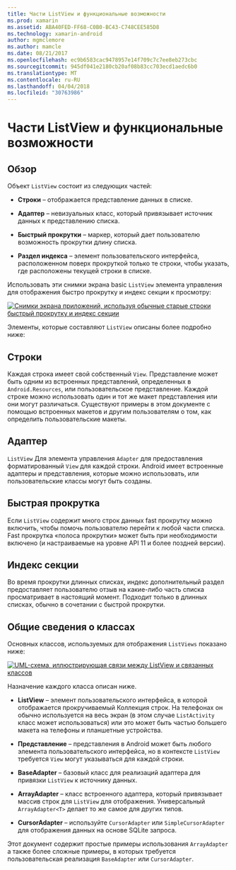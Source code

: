 ```yaml
---
title: Части ListView и функциональные возможности
ms.prod: xamarin
ms.assetid: ABA40FED-FF68-C0B0-BC43-C748CEE585D8
ms.technology: xamarin-android
author: mgmclemore
ms.author: mamcle
ms.date: 08/21/2017
ms.openlocfilehash: ec9b6583cac9478957e14f709c7c7ee8eb273cbc
ms.sourcegitcommit: 945df041e2180cb20af08b83cc703ecd1aedc6b0
ms.translationtype: MT
ms.contentlocale: ru-RU
ms.lasthandoff: 04/04/2018
ms.locfileid: "30763986"
---
```

# <a name="listview-parts-and-functionality"></a>Части ListView и функциональные возможности


## <a name="overview"></a>Обзор

Объект `ListView` состоит из следующих частей:

- **Строки** &ndash; отображается представление данных в списке.

- **Адаптер** &ndash; невизуальных класс, который привязывает источник данных к представлению списка.

- **Быстрый прокрутки** &ndash; маркер, который дает пользователю возможность прокрутки длину списка.

- **Раздел индекса** &ndash; элемент пользовательского интерфейса, расположенном поверх прокруткой только те строки, чтобы указать, где расположены текущей строки в списке.

Использовать эти снимки экрана basic `ListView` элемента управления для отображения быстро прокрутку и индекс секции к просмотру:

[![Снимки экрана приложений, используя обычные старые строки быстрый прокрутку и индекс секции](parts-and-functionality-images/listviewparts.png)](parts-and-functionality-images/listviewparts.png#lightbox)

Элементы, которые составляют `ListView` описаны более подробно ниже:


## <a name="rows"></a>Строки

Каждая строка имеет свой собственный `View`. Представление может быть одним из встроенных представлений, определенных в `Android.Resources`, или пользовательское представление. Каждой строке можно использовать один и тот же макет представления или они могут различаться. Существуют примеры в этом документе с помощью встроенных макетов и другим пользователям о том, как определить пользовательские макеты.


## <a name="adapter"></a>Адаптер

`ListView` Для элемента управления `Adapter` для предоставления форматированный `View` для каждой строки. Android имеет встроенные адаптеры и представления, которые можно использовать, или пользовательские классы могут быть созданы.


## <a name="fast-scrolling"></a>Быстрая прокрутка

Если `ListView` содержит много строк данных fast прокрутку можно включить, чтобы помочь пользователю перейти к любой части списка. Fast прокрутка «полоса прокрутки» может быть при необходимости включено (и настраиваемые на уровне API 11 и более поздней версии).


## <a name="section-index"></a>Индекс секции

Во время прокрутки длинных списках, индекс дополнительный раздел предоставляет пользователю отзыв на какие-либо часть списка просматривает в настоящий момент. Подходит только в длинных списках, обычно в сочетании с быстрой прокрутки.


## <a name="classes-overview"></a>Общие сведения о классах

Основных классов, используемых для отображения `ListViews` показано ниже:

[![UML-схема, иллюстрирующая связи между ListView и связанных классов](parts-and-functionality-images/image2.png)](parts-and-functionality-images/image2.png#lightbox)

Назначение каждого класса описан ниже.

- **ListView** &ndash; элемент пользовательского интерфейса, в которой отображается прокручиваемый Коллекция строк. На телефонах он обычно используется на весь экран (в этом случае `ListActivity` класс может использоваться) или это может быть частью большего макета на телефоны и планшетные устройства.

- **Представление** &ndash; представления в Android может быть любого элемента пользовательского интерфейса, но в контексте `ListView` требуется `View` могут указываться для каждой строки.

- **BaseAdapter** &ndash; базовый класс для реализаций адаптера для привязки `ListView` к источнику данных.

- **ArrayAdapter** &ndash; класс встроенного адаптера, который привязывает массив строк для `ListView` для отображения. Универсальный `ArrayAdapter<T>` делает то же самое для других типов.

- **CursorAdapter** &ndash; используйте `CursorAdapter` или `SimpleCursorAdapter` для отображения данных на основе SQLite запроса.

Этот документ содержит простые примеры использования `ArrayAdapter` а также более сложные примеры, в которых требуется пользовательская реализация `BaseAdapter` или `CursorAdapter`.

